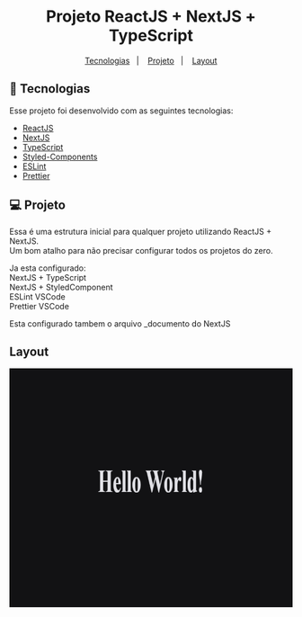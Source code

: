 <p align="center">
    <h1 align="center">
        Projeto ReactJS + NextJS + TypeScript
    </h1>
</p>


<p align="center">
  <a href="#tecnologias">Tecnologias</a>&nbsp;&nbsp;&nbsp;|&nbsp;&nbsp;&nbsp;
  <a href="#projeto">Projeto</a>&nbsp;&nbsp;&nbsp;|&nbsp;&nbsp;&nbsp;
  <a href="#layout">Layout</a>
</p>

## 🚀 Tecnologias

Esse projeto foi desenvolvido com as seguintes tecnologias:
- [ReactJS](https://reactjs.org)
- [NextJS](https://nextjs.org)
- [TypeScript](https://www.typescriptlang.org)
- [Styled-Components](https://styled-components.com)
- [ESLint](https://eslint.org)
- [Prettier](https://prettier.io)

## 💻 Projeto

Essa é uma estrutura inicial para qualquer projeto utilizando ReactJS + NextJS. <br>
Um bom atalho para não precisar configurar todos os projetos do zero.

Ja esta configurado: <br>
    NextJS + TypeScript <br>
    NextJS + StyledComponent <br>
    ESLint VSCode <br>
    Prettier VSCode <br>

Esta configurado tambem o arquivo _documento do NextJS

## Layout

<div align="center" >
    <img src="./src/assets/gitAssets/layout-git.png" alt="demo-web" height="425">
</div>
